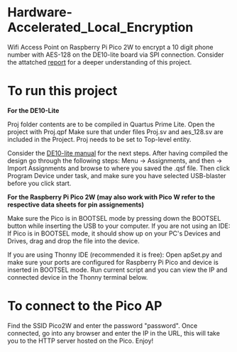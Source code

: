 # Hardware-Accelerated_Local_Encryption
Wifi Access Point on Raspberry Pi Pico 2W to encrypt a 10 digit phone number with AES-128 on the DE10-lite board via SPI connection. 
Consider the attatched [report](https://github.com/aliriz71/Hardware-Accelerated_Local_Encryption/blob/main/AES_Module_Report_.pdf) for a deeper understanding of this project.
# To run this project
**For the DE10-Lite**

Proj folder contents are to be compiled in Quartus Prime Lite. 
Open the project with Proj.qpf
Make sure that under files Proj.sv and aes_128.sv are included in the Project.
Proj needs to be set to Top-level entity.

Consider the [DE10-lite manual](https://ftp.intel.com/Public/Pub/fpgaup/pub/Intel_Material/Boards/DE10-Lite/DE10_Lite_User_Manual.pdf) for the next steps.
After having compiled the design go through the following steps:
Menu -> Assignments, and then -> Import Assignments and browse to where you saved the .qsf file.
Then click Program Device under task, and make sure you have selected USB-blaster before you click start.

**For the Raspberry Pi Pico 2W (may also work with Pico W refer to the respective data sheets for pin assignements)**

Make sure the Pico is in BOOTSEL mode by pressing down the BOOTSEL button while inserting the USB to your computer. 
If you are not using an IDE: 
If Pico is in BOOTSEL mode, it should show up on your PC's Devices and Drives, drag and drop the file into the device. 

If you are using Thonny IDE (recommended it is free):
Open apSet.py and make sure your ports are configured for Raspberry Pi Pico and device is inserted in BOOTSEL mode. 
Run current script and you can view the IP and connected device in the Thonny terminal below.

# To connect to the Pico AP
Find the SSID Pico2W and enter the password "password". 
Once connected, go into any browser and enter the IP in the URL, this will take you to the HTTP server hosted on the Pico.
 Enjoy! 
